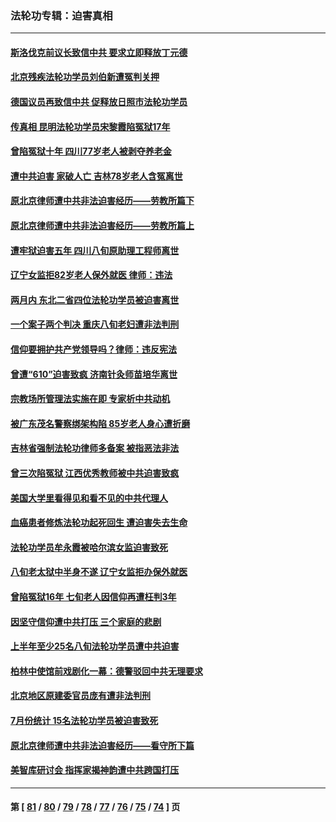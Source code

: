### 法轮功专辑：迫害真相
---
#### [斯洛伐克前议长致信中共 要求立即释放丁元德](../../pages/nf4379/n14074619.md?09160430) 
#### [北京残疾法轮功学员刘伯新遭冤判关押](../../pages/nf4379/n14069619.md?09160430) 
#### [德国议员再致信中共 促释放日照市法轮功学员](../../pages/nf4379/n14069901.md?09160430) 
#### [传真相 昆明法轮功学员宋黎霞陷冤狱17年](../../pages/nf4379/n14069020.md?09160430) 
#### [曾陷冤狱十年 四川77岁老人被剥夺养老金](../../pages/nf4379/n14068260.md?09160430) 
#### [遭中共迫害 家破人亡 吉林78岁老人含冤离世](../../pages/nf4379/n14066833.md?09160430) 
#### [原北京律师遭中共非法迫害经历——劳教所篇下](../../pages/nf4379/n14066403.md?09160430) 
#### [原北京律师遭中共非法迫害经历——劳教所篇上](../../pages/nf4379/n14057045.md?09160430) 
#### [遭牢狱迫害五年 四川八旬原助理工程师离世](../../pages/nf4379/n14066297.md?09160430) 
#### [辽宁女监拒82岁老人保外就医 律师：违法](../../pages/nf4379/n14065881.md?09160430) 
#### [两月内 东北二省四位法轮功学员被迫害离世](../../pages/nf4379/n14063270.md?09160430) 
#### [一个案子两个判决 重庆八旬老妇遭非法判刑](../../pages/nf4379/n14063531.md?09160430) 
#### [信仰要拥护共产党领导吗？律师：违反宪法](../../pages/nf4379/n14061325.md?09160430) 
#### [曾遭“610”迫害致疯 济南针灸师苗培华离世](../../pages/nf4379/n14060519.md?09160430) 
#### [宗教场所管理法实施在即 专家析中共动机](../../pages/nf4379/n14061242.md?09160430) 
#### [被广东茂名警察绑架构陷 85岁老人身心遭折磨](../../pages/nf4379/n14059718.md?09160430) 
#### [吉林省强制法轮功律师多备案 被指恶法非法](../../pages/nf4379/n14059091.md?09160430) 
#### [曾三次陷冤狱 江西优秀教师被中共迫害致疯](../../pages/nf4379/n14058953.md?09160430) 
#### [美国大学里看得见和看不见的中共代理人](../../pages/nf4379/n14058369.md?09160430) 
#### [血癌患者修炼法轮功起死回生 遭迫害失去生命](../../pages/nf4379/n14056761.md?09160430) 
#### [法轮功学员牟永霞被哈尔滨女监迫害致死](../../pages/nf4379/n14056172.md?09160430) 
#### [八旬老太狱中半身不遂 辽宁女监拒办保外就医](../../pages/nf4379/n14055233.md?09160430) 
#### [曾陷冤狱16年 七旬老人因信仰再遭枉判3年](../../pages/nf4379/n14054516.md?09160430) 
#### [因坚守信仰遭中共打压 三个家庭的悲剧](../../pages/nf4379/n14053714.md?09160430) 
#### [上半年至少25名八旬法轮功学员遭中共迫害](../../pages/nf4379/n14048655.md?09160430) 
#### [柏林中使馆前戏剧化一幕：德警驳回中共无理要求](../../pages/nf4379/n14050320.md?09160430) 
#### [北京地区原建委官员庞有遭非法判刑](../../pages/nf4379/n14049897.md?09160430) 
#### [7月份统计 15名法轮功学员被迫害致死](../../pages/nf4379/n14048158.md?09160430) 
#### [原北京律师遭中共非法迫害经历——看守所下篇](../../pages/nf4379/n14040009.md?09160430) 
#### [美智库研讨会 指挥家揭神韵遭中共跨国打压](../../pages/nf4379/n14048476.md?09160430) 

---
#### 第 [ [81](./81.md?09160430) / [80](./80.md?09160430) / [79](./79.md?09160430) / [78](./78.md?09160430) / [77](./77.md?09160430) / [76](./76.md?09160430) / [75](./75.md?09160430) / [74](./74.md?09160430) ] 页
